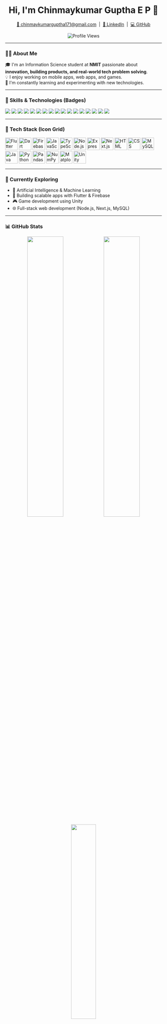 <!-- Profile README for Chinmaykumar Guptha E P -->

<h1 align="center">Hi, I'm Chinmaykumar Guptha E P 👋</h1>

<p align="center">
  <a href="mailto:chinmaykumarguptha171@gmail.com">📧 chinmaykumarguptha171@gmail.com</a> &nbsp;|&nbsp;
  <a href="https://www.linkedin.com/in/chinmay-guptha/">🔗 LinkedIn</a> &nbsp;|&nbsp;
  <a href="https://github.com/Chinmayguptha">💻 GitHub</a>
</p>

<p align="center">
  <img src="https://komarev.com/ghpvc/?username=Chinmayguptha&style=flat-square&color=blue" alt="Profile Views"/>
</p>

---

### 👨‍🎓 About Me

🎓 I'm an Information Science student at **NMIT** passionate about **innovation, building products, and real-world tech problem solving**.  
💡 I enjoy working on mobile apps, web apps, and games.  
🚀 I'm constantly learning and experimenting with new technologies.

---

### 🚀 Skills & Technologies (Badges)

<p>
  <img src="https://img.shields.io/badge/Flutter-02569B?style=for-the-badge&logo=flutter&logoColor=white"/>
  <img src="https://img.shields.io/badge/Dart-0175C2?style=for-the-badge&logo=dart&logoColor=white"/>
  <img src="https://img.shields.io/badge/Firebase-FFCA28?style=for-the-badge&logo=firebase&logoColor=black"/>
  <img src="https://img.shields.io/badge/JavaScript-F7DF1E?style=for-the-badge&logo=javascript&logoColor=black"/>
  <img src="https://img.shields.io/badge/TypeScript-3178C6?style=for-the-badge&logo=typescript&logoColor=white"/>
  <img src="https://img.shields.io/badge/Node.js-339933?style=for-the-badge&logo=nodedotjs&logoColor=white"/>
  <img src="https://img.shields.io/badge/Express.js-000000?style=for-the-badge&logo=express&logoColor=white"/>
  <img src="https://img.shields.io/badge/Next.js-000000?style=for-the-badge&logo=nextdotjs&logoColor=white"/>
  <img src="https://img.shields.io/badge/HTML5-E34F26?style=for-the-badge&logo=html5&logoColor=white"/>
  <img src="https://img.shields.io/badge/CSS3-1572B6?style=for-the-badge&logo=css3&logoColor=white"/>
  <img src="https://img.shields.io/badge/MySQL-00758F?style=for-the-badge&logo=mysql&logoColor=white"/>
  <img src="https://img.shields.io/badge/Java-007396?style=for-the-badge&logo=java&logoColor=white"/>
  <img src="https://img.shields.io/badge/Python-3776AB?style=for-the-badge&logo=python&logoColor=white"/>
  <img src="https://img.shields.io/badge/Pandas-150458?style=for-the-badge&logo=pandas&logoColor=white"/>
  <img src="https://img.shields.io/badge/Numpy-013243?style=for-the-badge&logo=numpy&logoColor=white"/>
  <img src="https://img.shields.io/badge/Matplotlib-11557C?style=for-the-badge&logo=matplotlib&logoColor=white"/>
  <img src="https://img.shields.io/badge/Unity-000000?style=for-the-badge&logo=unity&logoColor=white"/>
</p>

---

### 🧰 Tech Stack (Icon Grid)

<p align="left">
  <img src="https://cdn.jsdelivr.net/gh/devicons/devicon/icons/flutter/flutter-original.svg" alt="Flutter" width="40" height="40"/>
  <img src="https://cdn.jsdelivr.net/gh/devicons/devicon/icons/dart/dart-original.svg" alt="Dart" width="40" height="40"/>
  <img src="https://cdn.jsdelivr.net/gh/devicons/devicon/icons/firebase/firebase-plain.svg" alt="Firebase" width="40" height="40"/>
  <img src="https://cdn.jsdelivr.net/gh/devicons/devicon/icons/javascript/javascript-original.svg" alt="JavaScript" width="40" height="40"/>
  <img src="https://cdn.jsdelivr.net/gh/devicons/devicon/icons/typescript/typescript-original.svg" alt="TypeScript" width="40" height="40"/>
  <img src="https://cdn.jsdelivr.net/gh/devicons/devicon/icons/nodejs/nodejs-original.svg" alt="Node.js" width="40" height="40"/>
  <img src="https://cdn.jsdelivr.net/gh/devicons/devicon/icons/express/express-original.svg" alt="Express" width="40" height="40"/>
  <img src="https://cdn.jsdelivr.net/gh/devicons/devicon/icons/nextjs/nextjs-original.svg" alt="Next.js" width="40" height="40"/>
  <img src="https://cdn.jsdelivr.net/gh/devicons/devicon/icons/html5/html5-original.svg" alt="HTML" width="40" height="40"/>
  <img src="https://cdn.jsdelivr.net/gh/devicons/devicon/icons/css3/css3-original.svg" alt="CSS" width="40" height="40"/>
  <img src="https://cdn.jsdelivr.net/gh/devicons/devicon/icons/mysql/mysql-original.svg" alt="MySQL" width="40" height="40"/>
  <img src="https://cdn.jsdelivr.net/gh/devicons/devicon/icons/java/java-original.svg" alt="Java" width="40" height="40"/>
  <img src="https://cdn.jsdelivr.net/gh/devicons/devicon/icons/python/python-original.svg" alt="Python" width="40" height="40"/>
  <img src="https://cdn.jsdelivr.net/gh/devicons/devicon/icons/pandas/pandas-original.svg" alt="Pandas" width="40" height="40"/>
  <img src="https://cdn.jsdelivr.net/gh/devicons/devicon/icons/numpy/numpy-original.svg" alt="NumPy" width="40" height="40"/>
  <img src="https://cdn.jsdelivr.net/gh/devicons/devicon/icons/matplotlib/matplotlib-original.svg" alt="Matplotlib" width="40" height="40"/>
  <img src="https://cdn.jsdelivr.net/gh/devicons/devicon/icons/unity/unity-original.svg" alt="Unity" width="40" height="40"/>
</p>

---

### 🌱 Currently Exploring

- 🤖 Artificial Intelligence & Machine Learning  
- 📱 Building scalable apps with Flutter & Firebase  
- 🎮 Game development using Unity  
- 🌐 Full-stack web development (Node.js, Next.js, MySQL)

---

### 📊 GitHub Stats

<p align="center">
  <img src="https://github-readme-stats.vercel.app/api?username=Chinmayguptha&show_icons=true&theme=radical" width="48%"/>
  <img src="https://github-readme-streak-stats.herokuapp.com/?user=Chinmayguptha&theme=radical" width="48%"/>
</p>

<p align="center">
  <img src="https://github-readme-stats.vercel.app/api/top-langs/?username=Chinmayguptha&layout=compact&theme=radical" width="40%"/>
</p>

---

### 📫 Connect with Me

- 💼 [LinkedIn](https://www.linkedin.com/in/chinmay-guptha/)  
- 💻 [GitHub](https://github.com/Chinmayguptha)  
- 📧 Email: chinmaykumarguptha171@gmail.com

---

### ⚡ Fun Fact

I love building side projects — whether it’s a mobile app, full-stack website, or a Unity game.  
I believe the best way to learn is by doing and shipping real projects! 💡

---

<!--
**Chinmayguptha/Chinmayguptha** is a ✨ special ✨ repository because its README.md (this file) appears on your GitHub profile.
-->
